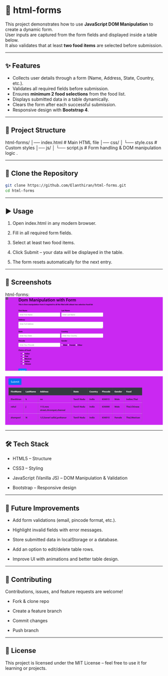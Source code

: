 # 📝 html-forms

This project demonstrates how to use **JavaScript DOM Manipulation** to create a dynamic form.  
User inputs are captured from the form fields and displayed inside a table below.  
It also validates that at least **two food items** are selected before submission.

---

## ✨ Features
- Collects user details through a form (Name, Address, State, Country, etc.).
- Validates all required fields before submission.
- Ensures **minimum 2 food selections** from the food list.
- Displays submitted data in a table dynamically.
- Clears the form after each successful submission.
- Responsive design with **Bootstrap 4**.

---

## 📂 Project Structure
html-forms/
│── index.html # Main HTML file
│── css/
│ └── style.css # Custom styles
│── js/
│ └── script.js # Form handling & DOM manipulation logic .


---

## 🔽 Clone the Repository
```bash
git clone https://github.com/Elanthiran/html-forms.git
cd html-forms
```
---

## ▶️ Usage

1. Open index.html in any modern browser.

2. Fill in all required form fields.

3. Select at least two food items.

4. Click Submit – your data will be displayed in the table.

5. The form resets automatically for the next entry.

---

## 📸 Screenshots
html-forms:
![html-forms](./html-forms.png)

![html-forms](./html-formtable.png)

---

## 🛠 Tech Stack

- HTML5 – Structure

- CSS3 – Styling

- JavaScript (Vanilla JS) – DOM Manipulation & Validation

- Bootstrap  – Responsive design

---

## 🚀 Future Improvements

- Add form validations (email, pincode format, etc.).

- Highlight invalid fields with error messages.

- Store submitted data in localStorage or a database.

- Add an option to edit/delete table rows.

- Improve UI with animations and better table design.

--- 

## 🤝 Contributing

Contributions, issues, and feature requests are welcome!


- Fork & clone repo


- Create a feature branch


- Commit changes


- Push branch


---

## 📜 License

This project is licensed under the MIT License – feel free to use it for learning or projects.


